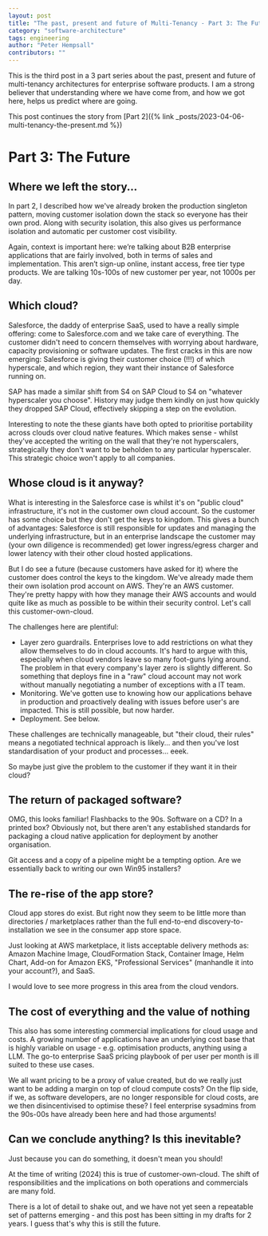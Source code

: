 ```yaml
---
layout: post
title: "The past, present and future of Multi-Tenancy - Part 3: The Future"
category: "software-architecture"
tags: engineering
author: "Peter Hempsall"
contributors: ""
---
```


This is the third post in a 3 part series about the past, present and future of multi-tenancy architectures for enterprise software products. I am a strong believer that understanding where we have come from, and how we got here, helps us predict where are going.

This post continues the story from [Part 2]({% link _posts/2023-04-06-multi-tenancy-the-present.md %})

# Part 3: The Future

## Where we left the story... 
In part 2, I described how we've already broken the production singleton pattern, moving customer isolation down the stack so everyone has their own prod. Along with security isolation, this also gives us performance isolation and automatic per customer cost visibility. 

Again, context is important here: we’re talking about B2B enterprise applications that are fairly involved, both in terms of sales and implementation. This aren’t sign-up online, instant access, free tier type products. We are talking 10s-100s of new customer per year, not 1000s per day.

## Which cloud?
Salesforce, the daddy of enterprise SaaS, used to have a really simple offering: come to Salesforce.com and we take care of everything. The customer didn't need to concern themselves with worrying about hardware, capacity provisioning or software updates. The first cracks in this are now emerging: Salesforce is giving their customer choice (!!!) of which hyperscale, and which region, they want their instance of Salesforce running on.

SAP has made a similar shift from S4 on SAP Cloud to S4 on "whatever hyperscaler you choose". History may judge them kindly on just how quickly they dropped SAP Cloud, effectively skipping a step on the evolution.

Interesting to note the these giants have both opted to prioritise portability across clouds over cloud native features. Which makes sense - whilst they've accepted the writing on the wall that they're not hyperscalers, strategically they don't want to be beholden to any particular hyperscaler. This strategic choice won't apply to all companies.
## Whose cloud is it anyway?
What is interesting in the Salesforce case is whilst it's on "public cloud" infrastructure, it's not in the customer own cloud account. So the customer has some choice but they don't get the keys to kingdom. This gives a bunch of advantages: Salesforce is still responsible for updates and managing the underlying infrastructure, but in an enterprise landscape the customer may (your own diligence is recommended) get lower ingress/egress charger and lower latency with their other cloud hosted applications. 

But I do see a future (because customers have asked for it) where the customer does control the keys to the kingdom. We've already made them their own isolation prod account on AWS. They're an AWS customer. They're pretty happy with how they manage their AWS accounts and would quite like as much as possible to be within their security control. Let's call this customer-own-cloud.

The challenges here are plentiful:
 - Layer zero guardrails. Enterprises love to add restrictions on what they allow themselves to do in cloud accounts. It's hard to argue with this, especially when cloud vendors leave so many foot-guns lying around. The problem in that every company's layer zero is slightly different. So something that deploys fine in a "raw" cloud account may not work without manually negotiating a number of exceptions with a IT team.
 - Monitoring. We've gotten use to knowing how our applications behave in production and proactively dealing with issues before user's are impacted. This is still possible, but now harder.
 - Deployment. See below.
 
These challenges are technically manageable, but "their cloud, their rules" means a negotiated technical approach is likely... and then you've lost standardisation of your product and processes... eeek.

So maybe just give the problem to the customer if they want it in their cloud?

## The return of packaged software?
OMG, this looks familiar! Flashbacks to the 90s. Software on a CD? In a printed box? Obviously not, but there aren't any established standards for packaging a cloud native application for deployment by another organisation.

Git access and a copy of a pipeline might be a tempting option. Are we essentially back to writing our own Win95 installers?

## The re-rise of the app store?
Cloud app stores do exist. But right now they seem to be little more than directories / marketplaces rather than the full end-to-end discovery-to-installation we see in the consumer app store space.

Just looking at AWS marketplace, it lists acceptable delivery methods as: Amazon Machine Image, CloudFormation Stack, Container Image, Helm Chart, Add-on for Amazon EKS, "Professional Services" (manhandle it into your account?), and SaaS.

I would love to see more progress in this area from the cloud vendors.

## The cost of everything and the value of nothing
This also has some interesting commercial implications for cloud usage and costs. A growing number of applications have an underlying cost base that is highly variable on usage - e.g. optimisation products, anything using a LLM. The go-to enterprise SaaS pricing playbook of per user per month is ill suited to these use cases. 

We all want pricing to be a proxy of value created, but do we really just want to be adding a margin on top of cloud compute costs? On the flip side, if we, as software developers, are no longer responsible for cloud costs, are we then disincentivised to optimise these? I feel enterprise sysadmins from the 90s-00s have already been here and had those arguments!

## Can we conclude anything? Is this inevitable? 
Just because you can do something, it doesn't mean you should!

 At the time of writing (2024) this is true of customer-own-cloud. The shift of responsibilities and the implications on both operations and commercials are many fold. 
 
 There is a lot of detail to shake out, and we have not yet seen a repeatable set of patterns emerging - and this post has been sitting in my drafts for 2 years. I guess that's why this is still the future. 

